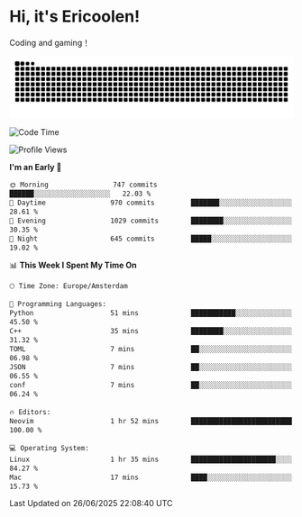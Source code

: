 # Hi, it's Ericoolen!
Coding and gaming！

<picture>
  <source media="(prefers-color-scheme: dark)" srcset="https://raw.githubusercontent.com/Eric-Song-Nop/Eric-Song-Nop/output/github-contribution-grid-snake-dark.svg">
  <source media="(prefers-color-scheme: light)" srcset="https://raw.githubusercontent.com/Eric-Song-Nop/Eric-Song-Nop/output/github-contribution-grid-snake.svg">
  <img alt="github contribution grid snake animation" src="https://raw.githubusercontent.com/Eric-Song-Nop/Eric-Song-Nop/output/github-contribution-grid-snake.svg">
</picture>

<!--START_SECTION:waka-->
![Code Time](http://img.shields.io/badge/Code%20Time-1%2C848%20hrs%2038%20mins-blue)

![Profile Views](http://img.shields.io/badge/Profile%20Views-1-blue)

**I'm an Early 🐤** 

```text
🌞 Morning                747 commits         ██████░░░░░░░░░░░░░░░░░░░   22.03 % 
🌆 Daytime                970 commits         ███████░░░░░░░░░░░░░░░░░░   28.61 % 
🌃 Evening                1029 commits        ████████░░░░░░░░░░░░░░░░░   30.35 % 
🌙 Night                  645 commits         █████░░░░░░░░░░░░░░░░░░░░   19.02 % 
```


📊 **This Week I Spent My Time On** 

```text
🕑︎ Time Zone: Europe/Amsterdam

💬 Programming Languages: 
Python                   51 mins             ███████████░░░░░░░░░░░░░░   45.50 % 
C++                      35 mins             ████████░░░░░░░░░░░░░░░░░   31.32 % 
TOML                     7 mins              ██░░░░░░░░░░░░░░░░░░░░░░░   06.98 % 
JSON                     7 mins              ██░░░░░░░░░░░░░░░░░░░░░░░   06.55 % 
conf                     7 mins              ██░░░░░░░░░░░░░░░░░░░░░░░   06.24 % 

🔥 Editors: 
Neovim                   1 hr 52 mins        █████████████████████████   100.00 % 

💻 Operating System: 
Linux                    1 hr 35 mins        █████████████████████░░░░   84.27 % 
Mac                      17 mins             ████░░░░░░░░░░░░░░░░░░░░░   15.73 % 
```


 Last Updated on 26/06/2025 22:08:40 UTC
<!--END_SECTION:waka-->
